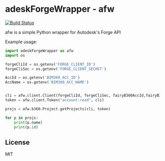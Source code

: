 # adeskForgeWrapper - afw


[![Build Status](https://travis-ci.org/joemccann/dillinger.svg?branch=master)](https://travis-ci.org/joemccann/dillinger)

afw is a simple Python wrapper for Autodesk's Forge API 

Example usage:

```Python
import adeskForgeWrapper as afw
import os

forgeCliId = os.getenv('FORGE_CLIENT_ID')
forgeCliSec = os.getenv('FORGE_CLIENT_SECRET')

AccId = os.getenv('BIM360_ACC_ID')
AccName = os.getenv('BIM360_ACC_NAME')


cli = afw.client.Client(forgeCliId, forgeCliSec, fairyB360AccId,fairyB360AccName)
token = afw.client.Token("account:read", cli)

projs = afw.b360.Project.getProjects(cli, token)

for p in projs:
    print(p.name)
    print(p.id)
```

License
----

MIT
